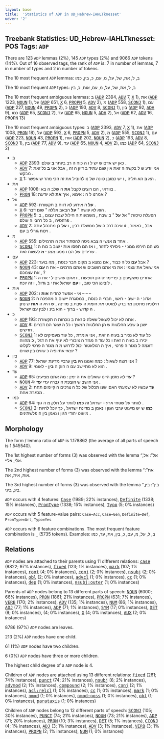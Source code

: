 ```yaml
---
layout: base
title:  'Statistics of ADP in UD_Hebrew-IAHLTknesset'
udver: '2'
---
```


## Treebank Statistics: UD_Hebrew-IAHLTknesset: POS Tags: `ADP`

There are 123 `ADP` lemmas (2%), 145 `ADP` types (2%) and 9066 `ADP` tokens (14%).
Out of 16 observed tags, the rank of `ADP` is: 7 in number of lemmas, 7 in number of types and 2 in number of tokens.

The 10 most frequent `ADP` lemmas: ב, ל, את, של, על, מ, עם, כ, בין, כמו

The 10 most frequent `ADP` types:  ב, ל, את, של, על, מ, עם, אות, כ, בין

The 10 most frequent ambiguous lemmas: ב (<tt><a href="he_iahltknesset-pos-ADP.html">ADP</a></tt> 2394, <tt><a href="he_iahltknesset-pos-ADV.html">ADV</a></tt> 7, <tt><a href="he_iahltknesset-pos-X.html">X</a></tt> 1), את (<tt><a href="he_iahltknesset-pos-ADP.html">ADP</a></tt> 1223, <tt><a href="he_iahltknesset-pos-NOUN.html">NOUN</a></tt> 1), על (<tt><a href="he_iahltknesset-pos-ADP.html">ADP</a></tt> 651, <tt><a href="he_iahltknesset-pos-X.html">X</a></tt> 6, <tt><a href="he_iahltknesset-pos-PROPN.html">PROPN</a></tt> 5, <tt><a href="he_iahltknesset-pos-ADV.html">ADV</a></tt> 2), מ (<tt><a href="he_iahltknesset-pos-ADP.html">ADP</a></tt> 558, <tt><a href="he_iahltknesset-pos-SCONJ.html">SCONJ</a></tt> 1), עם (<tt><a href="he_iahltknesset-pos-ADP.html">ADP</a></tt> 227, <tt><a href="he_iahltknesset-pos-NOUN.html">NOUN</a></tt> 49, <tt><a href="he_iahltknesset-pos-PROPN.html">PROPN</a></tt> 2), כ (<tt><a href="he_iahltknesset-pos-ADP.html">ADP</a></tt> 193, <tt><a href="he_iahltknesset-pos-ADV.html">ADV</a></tt> 8, <tt><a href="he_iahltknesset-pos-SCONJ.html">SCONJ</a></tt> 1), בין (<tt><a href="he_iahltknesset-pos-ADP.html">ADP</a></tt> 92, <tt><a href="he_iahltknesset-pos-ADV.html">ADV</a></tt> 9), כמו (<tt><a href="he_iahltknesset-pos-ADP.html">ADP</a></tt> 65, <tt><a href="he_iahltknesset-pos-SCONJ.html">SCONJ</a></tt> 2), עד (<tt><a href="he_iahltknesset-pos-ADP.html">ADP</a></tt> 65, <tt><a href="he_iahltknesset-pos-NOUN.html">NOUN</a></tt> 5, <tt><a href="he_iahltknesset-pos-ADV.html">ADV</a></tt> 2), אל (<tt><a href="he_iahltknesset-pos-ADP.html">ADP</a></tt> 62, <tt><a href="he_iahltknesset-pos-ADV.html">ADV</a></tt> 16, <tt><a href="he_iahltknesset-pos-PROPN.html">PROPN</a></tt> 13)

The 10 most frequent ambiguous types:  ב (<tt><a href="he_iahltknesset-pos-ADP.html">ADP</a></tt> 2393, <tt><a href="he_iahltknesset-pos-ADV.html">ADV</a></tt> 7, <tt><a href="he_iahltknesset-pos-X.html">X</a></tt> 1), את (<tt><a href="he_iahltknesset-pos-ADP.html">ADP</a></tt> 1008, <tt><a href="he_iahltknesset-pos-PRON.html">PRON</a></tt> 18), על (<tt><a href="he_iahltknesset-pos-ADP.html">ADP</a></tt> 592, <tt><a href="he_iahltknesset-pos-X.html">X</a></tt> 6, <tt><a href="he_iahltknesset-pos-PROPN.html">PROPN</a></tt> 5, <tt><a href="he_iahltknesset-pos-ADV.html">ADV</a></tt> 2), מ (<tt><a href="he_iahltknesset-pos-ADP.html">ADP</a></tt> 555, <tt><a href="he_iahltknesset-pos-SCONJ.html">SCONJ</a></tt> 1), עם (<tt><a href="he_iahltknesset-pos-ADP.html">ADP</a></tt> 223, <tt><a href="he_iahltknesset-pos-NOUN.html">NOUN</a></tt> 43, <tt><a href="he_iahltknesset-pos-PROPN.html">PROPN</a></tt> 1), אות (<tt><a href="he_iahltknesset-pos-ADP.html">ADP</a></tt> 202, <tt><a href="he_iahltknesset-pos-NOUN.html">NOUN</a></tt> 2), כ (<tt><a href="he_iahltknesset-pos-ADP.html">ADP</a></tt> 193, <tt><a href="he_iahltknesset-pos-ADV.html">ADV</a></tt> 8, <tt><a href="he_iahltknesset-pos-SCONJ.html">SCONJ</a></tt> 1), בין (<tt><a href="he_iahltknesset-pos-ADP.html">ADP</a></tt> 77, <tt><a href="he_iahltknesset-pos-ADV.html">ADV</a></tt> 9), עד (<tt><a href="he_iahltknesset-pos-ADP.html">ADP</a></tt> 65, <tt><a href="he_iahltknesset-pos-NOUN.html">NOUN</a></tt> 4, <tt><a href="he_iahltknesset-pos-ADV.html">ADV</a></tt> 2), כמו (<tt><a href="he_iahltknesset-pos-ADP.html">ADP</a></tt> 64, <tt><a href="he_iahltknesset-pos-SCONJ.html">SCONJ</a></tt> 2)


* ב
  * <tt><a href="he_iahltknesset-pos-ADP.html">ADP</a></tt> 2393: כאן יש אדם ש יש ל ו ה כוח ה רב ביותר <b>ב</b> עולם .
  * <tt><a href="he_iahltknesset-pos-ADV.html">ADV</a></tt> 7: אני יודע ש ל בקשה ה זאת אין שום עתיד ב דיון ה זה , אבל אני <b>ב</b> כל זאת מבקש .
  * <tt><a href="he_iahltknesset-pos-X.html">X</a></tt> 1: הא <b>ב</b> הא תליה , ו יש כמובן כוונה של נו להוביל את זה הכי מהר ש אפשר .
* את
  * <tt><a href="he_iahltknesset-pos-ADP.html">ADP</a></tt> 1008: בוודאי , הם רוצים לקבל <b>את</b> ה שלב ה בא .
  * <tt><a href="he_iahltknesset-pos-PRON.html">PRON</a></tt> 18: אמרנו ל ה : אימא , איך <b>את</b> לא יודעת ?
* על
  * <tt><a href="he_iahltknesset-pos-ADP.html">ADP</a></tt> 592: <b>על</b> ה אירוע לא דווח ב תקשורת .
  * <tt><a href="he_iahltknesset-pos-X.html">X</a></tt> 6: הוא לא עושה " <b>על</b> הבאב אללה " שום דבר .
  * <tt><a href="he_iahltknesset-pos-PROPN.html">PROPN</a></tt> 5: הפעלת טיסות " אל <b>על</b> " ב שבת , משמעות ה חילול שבת עצום , ב פרהסיה , ב כל רחבי ה עולם .
  * <tt><a href="he_iahltknesset-pos-ADV.html">ADV</a></tt> 2: אבל , כאמור , זו אינה דרכ ה של ממשלת רבין , ו <b>על</b> כן מתנהל עתה ויכוח גורלי ב עם .
* מ
  * <tt><a href="he_iahltknesset-pos-ADP.html">ADP</a></tt> 555: אחד <b>מ</b> אנשי ה צבא ניסה להסתיר את ה תרמילים .
  * <tt><a href="he_iahltknesset-pos-SCONJ.html">SCONJ</a></tt> 1: כש הם הירפו ממנ י - ניסיתי לחזור , ו אז הם תפסו אות י שוב ב כוח ה שרירים של הם ו מנעו ממנ י <b>מ</b> לעשות זאת .
* עם
  * <tt><a href="he_iahltknesset-pos-ADP.html">ADP</a></tt> 223: אבל <b>עם</b> כל ה כבוד , אם נמצא ב מקום חבר כנסת , מה בוער ?
  * <tt><a href="he_iahltknesset-pos-NOUN.html">NOUN</a></tt> 43: אני שואל את עצמי : את מי אתם חושבים ש אתם מרמים – את ה <b>עם</b> , את עצמכם ?
  * <tt><a href="he_iahltknesset-pos-PROPN.html">PROPN</a></tt> 1: אחרים משקיעים ב פריימריס הון תופעות , ו אתם עושים ל י את ה לובינג הכי טוב , ו <b>עם</b> ישראל את י ב גדול , ו זה יוכח .
* אות
  * <tt><a href="he_iahltknesset-pos-ADP.html">ADP</a></tt> 202: אי - אפשר להדיח <b>אות</b> ו – – –
  * <tt><a href="he_iahltknesset-pos-NOUN.html">NOUN</a></tt> 2: אדונ י ה יושב - ראש , חברי ה כנסת , במסגרת יישום ה מהפכה ה חילונית מתכוון מר ברק למוטט את חומת ה שבת ב מדינה , ש היא ה <b>אות</b> ש נתן ה קדוש - ברוך - הוא בינ ו לבין עם ישראל .
* כ
  * <tt><a href="he_iahltknesset-pos-ADP.html">ADP</a></tt> 193: אתה לא יכול לשאול שאלה <b>כ</b> זאת ב נוכחות ה תקשורת .
  * <tt><a href="he_iahltknesset-pos-ADV.html">ADV</a></tt> 8: ישנן <b>כ</b> שבע החלטות ש הן החלטות המשך ו כל ה שאר הם דברים חדשים .
  * <tt><a href="he_iahltknesset-pos-SCONJ.html">SCONJ</a></tt> 1: כל עוד לא נכיר ב בעיה ה זאת , אני אומרת , כל עוד מעסיקים לא יכירו ב בעיה ה זאת ו כל עוד ה מגזר ה ציבורי לא יניף את ה דגל , <b>כ</b> מהווה דוגמה ל מגזר ה פרטי , איך ה רגולאטור יכול לדרוש מ ה מגזר ה פרטי לקלוט יוצאי אתיופיה כ שווים בין שווים ?
* בין
  * <tt><a href="he_iahltknesset-pos-ADP.html">ADP</a></tt> 77: אני רוצה לשאול : כמה ואנונו היו <b>בין</b> ערביי מדינת ישראל ?
  * <tt><a href="he_iahltknesset-pos-ADV.html">ADV</a></tt> 9: הוא לא מתיישב עם ה חוק ה <b>בין</b> - לאומי .
* עד
  * <tt><a href="he_iahltknesset-pos-ADP.html">ADP</a></tt> 65: <b>עד</b> לא מזמן היינו שואלים את ה ימין : מה אתם מציעים ?
  * <tt><a href="he_iahltknesset-pos-NOUN.html">NOUN</a></tt> 4: אני חושב ש חוצפת ה גברה עדי <b>עד</b> .
  * <tt><a href="he_iahltknesset-pos-ADV.html">ADV</a></tt> 2: <b>עד</b> עכשיו לא שמעתי האם ישנו תכלול של כל ה צרכים ה קיימים תחת מסגרת אחת .
* כמו
  * <tt><a href="he_iahltknesset-pos-ADP.html">ADP</a></tt> 64: לוותר על שטחי ארץ - ישראל זה <b>כמו</b> לוותר על חלק מ ה גוף .
  * <tt><a href="he_iahltknesset-pos-SCONJ.html">SCONJ</a></tt> 2: <b>כמו</b> ש יש מיעוט ערבי הגון ו נאמן ב מדינת ישראל , כך יוכל לחיות מיעוט יהודי הגון ו נאמן בין ה פלשתינים .

## Morphology

The form / lemma ratio of `ADP` is 1.178862 (the average of all parts of speech is 1.545540).

The 1st highest number of forms (3) was observed with the lemma “אל”: אל, אלי, אליי.

The 2nd highest number of forms (3) was observed with the lemma “את”: אות, אית, את.

The 3rd highest number of forms (3) was observed with the lemma “בין”: בין, בינ, ביני.

`ADP` occurs with 4 features: <tt><a href="he_iahltknesset-feat-Case.html">Case</a></tt> (1989; 22% instances), <tt><a href="he_iahltknesset-feat-Definite.html">Definite</a></tt> (1338; 15% instances), <tt><a href="he_iahltknesset-feat-PronType.html">PronType</a></tt> (1338; 15% instances), <tt><a href="he_iahltknesset-feat-Typo.html">Typo</a></tt> (5; 0% instances)

`ADP` occurs with 5 feature-value pairs: `Case=Acc`, `Case=Gen`, `Definite=Def`, `PronType=Art`, `Typo=Yes`

`ADP` occurs with 6 feature combinations.
The most frequent feature combination is `_` (5735 tokens).
Examples: ב, ל, על, מ, עם, כ, בין, את, עד, כמו


## Relations

`ADP` nodes are attached to their parents using 11 different relations: <tt><a href="he_iahltknesset-dep-case.html">case</a></tt> (8822; 97% instances), <tt><a href="he_iahltknesset-dep-fixed.html">fixed</a></tt> (123; 1% instances), <tt><a href="he_iahltknesset-dep-mark.html">mark</a></tt> (107; 1% instances), <tt><a href="he_iahltknesset-dep-root.html">root</a></tt> (4; 0% instances), <tt><a href="he_iahltknesset-dep-conj.html">conj</a></tt> (2; 0% instances), <tt><a href="he_iahltknesset-dep-nsubj.html">nsubj</a></tt> (2; 0% instances), <tt><a href="he_iahltknesset-dep-obl.html">obl</a></tt> (2; 0% instances), <tt><a href="he_iahltknesset-dep-advcl.html">advcl</a></tt> (1; 0% instances), <tt><a href="he_iahltknesset-dep-cc.html">cc</a></tt> (1; 0% instances), <tt><a href="he_iahltknesset-dep-dep.html">dep</a></tt> (1; 0% instances), <tt><a href="he_iahltknesset-dep-nsubj-outer.html">nsubj:outer</a></tt> (1; 0% instances)

Parents of `ADP` nodes belong to 13 different parts of speech: <tt><a href="he_iahltknesset-pos-NOUN.html">NOUN</a></tt> (6000; 66% instances), <tt><a href="he_iahltknesset-pos-PRON.html">PRON</a></tt> (1861; 21% instances), <tt><a href="he_iahltknesset-pos-PROPN.html">PROPN</a></tt> (631; 7% instances), <tt><a href="he_iahltknesset-pos-VERB.html">VERB</a></tt> (170; 2% instances), <tt><a href="he_iahltknesset-pos-ADV.html">ADV</a></tt> (135; 1% instances), <tt><a href="he_iahltknesset-pos-NUM.html">NUM</a></tt> (86; 1% instances), <tt><a href="he_iahltknesset-pos-ADJ.html">ADJ</a></tt> (77; 1% instances), <tt><a href="he_iahltknesset-pos-ADP.html">ADP</a></tt> (71; 1% instances), <tt><a href="he_iahltknesset-pos-SYM.html">SYM</a></tt> (17; 0% instances), <tt><a href="he_iahltknesset-pos-DET.html">DET</a></tt> (8; 0% instances),  (4; 0% instances), <tt><a href="he_iahltknesset-pos-X.html">X</a></tt> (4; 0% instances), <tt><a href="he_iahltknesset-pos-AUX.html">AUX</a></tt> (2; 0% instances)

8786 (97%) `ADP` nodes are leaves.

213 (2%) `ADP` nodes have one child.

61 (1%) `ADP` nodes have two children.

6 (0%) `ADP` nodes have three or more children.

The highest child degree of a `ADP` node is 4.

Children of `ADP` nodes are attached using 13 different relations: <tt><a href="he_iahltknesset-dep-fixed.html">fixed</a></tt> (261; 74% instances), <tt><a href="he_iahltknesset-dep-punct.html">punct</a></tt> (74; 21% instances), <tt><a href="he_iahltknesset-dep-nsubj.html">nsubj</a></tt> (6; 2% instances), <tt><a href="he_iahltknesset-dep-advmod.html">advmod</a></tt> (2; 1% instances), <tt><a href="he_iahltknesset-dep-compound.html">compound</a></tt> (2; 1% instances), <tt><a href="he_iahltknesset-dep-conj.html">conj</a></tt> (2; 1% instances), <tt><a href="he_iahltknesset-dep-acl-relcl.html">acl:relcl</a></tt> (1; 0% instances), <tt><a href="he_iahltknesset-dep-cc.html">cc</a></tt> (1; 0% instances), <tt><a href="he_iahltknesset-dep-mark.html">mark</a></tt> (1; 0% instances), <tt><a href="he_iahltknesset-dep-nmod.html">nmod</a></tt> (1; 0% instances), <tt><a href="he_iahltknesset-dep-nmod-poss.html">nmod:poss</a></tt> (1; 0% instances), <tt><a href="he_iahltknesset-dep-obl.html">obl</a></tt> (1; 0% instances), <tt><a href="he_iahltknesset-dep-parataxis.html">parataxis</a></tt> (1; 0% instances)

Children of `ADP` nodes belong to 12 different parts of speech: <tt><a href="he_iahltknesset-pos-SCONJ.html">SCONJ</a></tt> (105; 30% instances), <tt><a href="he_iahltknesset-pos-PUNCT.html">PUNCT</a></tt> (74; 21% instances), <tt><a href="he_iahltknesset-pos-NOUN.html">NOUN</a></tt> (73; 21% instances), <tt><a href="he_iahltknesset-pos-ADP.html">ADP</a></tt> (71; 20% instances), <tt><a href="he_iahltknesset-pos-PRON.html">PRON</a></tt> (10; 3% instances), <tt><a href="he_iahltknesset-pos-DET.html">DET</a></tt> (5; 1% instances), <tt><a href="he_iahltknesset-pos-CCONJ.html">CCONJ</a></tt> (4; 1% instances), <tt><a href="he_iahltknesset-pos-ADJ.html">ADJ</a></tt> (3; 1% instances), <tt><a href="he_iahltknesset-pos-ADV.html">ADV</a></tt> (3; 1% instances), <tt><a href="he_iahltknesset-pos-VERB.html">VERB</a></tt> (3; 1% instances), <tt><a href="he_iahltknesset-pos-PROPN.html">PROPN</a></tt> (2; 1% instances), <tt><a href="he_iahltknesset-pos-NUM.html">NUM</a></tt> (1; 0% instances)

